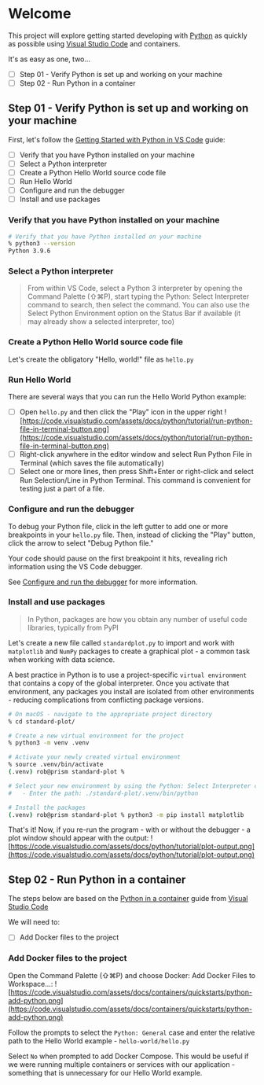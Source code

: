 # Welcome

This project will explore getting started developing with [Python](https://www.python.org) as quickly as possible using [Visual Studio Code](https://code.visualstudio.com) and containers.

It's as easy as one, two...

- [ ] Step 01 - Verify Python is set up and working on your machine
- [ ] Step 02 - Run Python in a container

## Step 01 - Verify Python is set up and working on your machine

First, let's follow the [Getting Started with Python in VS Code](https://code.visualstudio.com/docs/python/python-tutorial) guide:

- [ ] Verify that you have Python installed on your machine
- [ ] Select a Python interpreter
- [ ] Create a Python Hello World source code file
- [ ] Run Hello World
- [ ] Configure and run the debugger
- [ ] Install and use packages

### Verify that you have Python installed on your machine

```sh
# Verify that you have Python installed on your machine
% python3 --version
Python 3.9.6
```

### Select a Python interpreter

> From within VS Code, select a Python 3 interpreter by opening the Command Palette (⇧⌘P), start typing the Python: Select Interpreter command to search, then select the command. You can also use the Select Python Environment option on the Status Bar if available (it may already show a selected interpreter, too)

### Create a Python Hello World source code file

Let's create the obligatory "Hello, world!" file as `hello.py`

### Run Hello World

There are several ways that you can run the Hello World Python example:

- [ ] Open `hello.py` and then click the "Play" icon in the upper right
      ![https://code.visualstudio.com/assets/docs/python/tutorial/run-python-file-in-terminal-button.png](https://code.visualstudio.com/assets/docs/python/tutorial/run-python-file-in-terminal-button.png)
- [ ] Right-click anywhere in the editor window and select Run Python File in Terminal (which saves the file automatically)
- [ ] Select one or more lines, then press Shift+Enter or right-click and select Run Selection/Line in Python Terminal. This command is convenient for testing just a part of a file.

### Configure and run the debugger

To debug your Python file, click in the left gutter to add one or more breakpoints in your `hello.py` file. Then, instead of clicking the "Play" button, click the arrow to select "Debug Python file."

Your code should pause on the first breakpoint it hits, revealing rich information using the VS Code debugger.

See [Configure and run the debugger](https://code.visualstudio.com/docs/python/python-tutorial#_configure-and-run-the-debugger) for more information.

### Install and use packages

> In Python, packages are how you obtain any number of useful code libraries, typically from PyPI

Let's create a new file called `standardplot.py` to import and work with `matplotlib` and `NumPy` packages to create a graphical plot - a common task when working with data science.

A best practice in Python is to use a project-specific `virtual environment` that contains a copy of the global interpreter. Once you activate that environment, any packages you install are isolated from other environments - reducing complications from conflicting package versions.

```sh
# On macOS - navigate to the appropriate project directory
% cd standard-plot/

# Create a new virtual environment for the project
% python3 -m venv .venv

# Activate your newly created virtual environment
% source .venv/bin/activate
(.venv) rob@prism standard-plot %

# Select your new environment by using the Python: Select Interpreter command from earlier
#   - Enter the path: ./standard-plot/.venv/bin/python

# Install the packages
(.venv) rob@prism standard-plot % python3 -m pip install matplotlib
```

That's it! Now, if you re-run the program - with or without the debugger - a plot window should appear with the output:
![https://code.visualstudio.com/assets/docs/python/tutorial/plot-output.png](https://code.visualstudio.com/assets/docs/python/tutorial/plot-output.png)

## Step 02 - Run Python in a container

The steps below are based on the [Python in a container](https://code.visualstudio.com/docs/containers/quickstart-python) guide from [Visual Studio Code](https://code.visualstudio.com)

We will need to:

- [ ] Add Docker files to the project

### Add Docker files to the project

Open the Command Palette (⇧⌘P) and choose Docker: Add Docker Files to Workspace...:
![https://code.visualstudio.com/assets/docs/containers/quickstarts/python-add-python.png](https://code.visualstudio.com/assets/docs/containers/quickstarts/python-add-python.png)

Follow the prompts to select the `Python: General` case and enter the relative path to the Hello World example - `hello-world/hello.py`

Select `No` when prompted to add Docker Compose. This would be useful if we were running multiple containers or services with our application - something that is unnecessary for our Hello World example.
